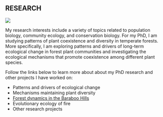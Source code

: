 ## RESEARCH

![](https://jaredjbeck.github.io/PEL_logo.png)

My research interests include a variety of topics related to population biology, community ecology, and conservation biology. 
For my PhD, I am studying patterns of plant coexistence and diversity in temperate forests. 
More specifically, I am exploring patterns and drivers of long-term ecological change in forest plant communities and 
investigating the ecological mechanisms that promote coexistence among different plant species.

Follow the links below to learn more about about my PhD research and other projects I have worked on:
* Patterns and drivers of ecological change
* Mechanisms maintaining plant diversity
* [Forest dynamics in the Baraboo Hills](/forest_dynamics.md)
* Evolutionary ecology of fire
* Other research projects

